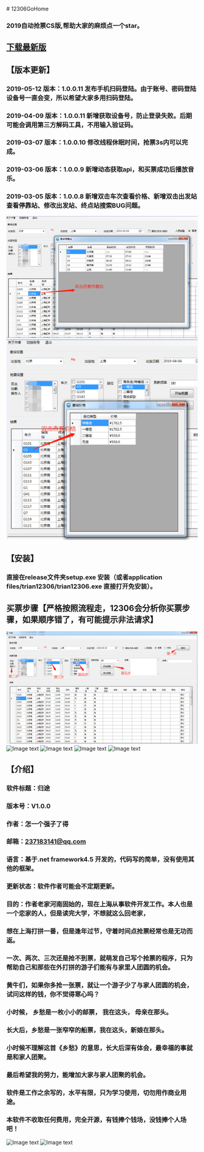 ﻿
﻿# 12306GoHome
### 2019自动抢票CS版,帮助大家的麻烦点一个star。

## [下载最新版](https://github.com/JohnnyZhang0628/12306GoHome/releases)

## 【版本更新】
### 2019-05-12 版本：1.0.0.11 发布手机扫码登陆。由于账号、密码登陆设备号一直会变，所以希望大家多用扫码登陆。
### 2019-04-09 版本：1.0.0.11 新增获取设备号，防止登录失败。后期可能会调用第三方解码工具，不用输入验证码。
### 2019-03-07 版本：1.0.0.10 修改线程休眠时间，抢票3s内可以完成。
### 2019-03-06 版本：1.0.0.9 新增动态获取api，和买票成功后播放音乐。
### 2019-03-05 版本：1.0.0.8 新增双击车次查看价格、新增双击出发站查看停靠站、修改出发站、终点站搜索BUG问题。
![Image text](https://github.com/JohnnyZhang0628/12306GoHome/blob/master/train12306/image/station.png)
![Image text](https://github.com/JohnnyZhang0628/12306GoHome/blob/master/train12306/image/price.png)

## 【安装】
### 直接在release文件夹setup.exe 安装（或者application files/trian12306/trian12306.exe 直接打开免安装）。

## 买票步骤【严格按照流程走，12306会分析你买票步骤，如果顺序错了，有可能提示非法请求】
![Image text](https://github.com/JohnnyZhang0628/12306GoHome/blob/master/train12306/image/step.png)
![Image text](https://github.com/JohnnyZhang0628/12306GoHome/blob/master/train12306/image/login.png)
![Image text](https://github.com/JohnnyZhang0628/12306GoHome/blob/master/train12306/image/main.png)
![Image text](https://github.com/JohnnyZhang0628/12306GoHome/blob/master/train12306/image/success.png)
![Image text](https://github.com/JohnnyZhang0628/12306GoHome/blob/master/train12306/image/order.png)

## 【介绍】
### 软件标题：归途
### 版本号：V1.0.0
### 作者：怎一个强子了得
### 邮箱：237183141@qq.com
### 语言：基于.net framework4.5 开发的，代码写的简单，没有使用其他的框架。
### 更新状态：软件作者可能会不定期更新。

### 目的：作者老家河南固始的，现在上海从事软件开发工作。本人也是一个恋家的人，但是读完大学，不想就这么回老家，
### 想在上海打拼一番，但是逢年过节，守着时间点抢票经常也是无功而返。
### 一次、两次、三次还是抢不到票，就萌发自己写个抢票的程序，只为帮助自己和那些在外打拼的游子们能有与家里人团圆的机会。
### 黄牛们，如果你多抢一张票，就让一个游子少了与家人团圆的机会，试问这样的钱，你不觉得寒心吗？
### 小时候， 乡愁是一枚小小的邮票， 我在这头， 母亲在那头。 
### 长大后，乡愁是一张窄窄的船票，我在这头，新娘在那头。
### 小时候不理解这首《乡愁》的意思，长大后深有体会，最幸福的事就是和家人团聚。
### 最后希望我的努力，能增加大家与家人团聚的机会。
### 软件是工作之余写的，水平有限，只为学习使用，切勿用作商业用途。
### 本软件不收取任何费用，完全开源，有钱捧个钱场，没钱捧个人场吧！
![Image text](https://github.com/JohnnyZhang0628/12306GoHome/blob/master/train12306/image/aliPay.jpg)
![Image text](https://github.com/JohnnyZhang0628/12306GoHome/blob/master/train12306/image/wxPay.jpg)

